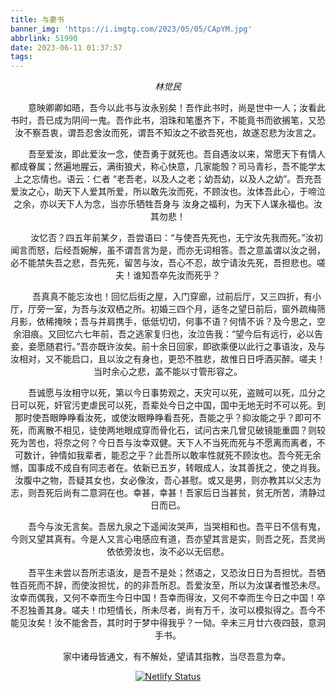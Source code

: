 ```yaml
---
title: 与妻书
banner_img: 'https://i.imgtg.com/2023/05/05/CApYM.jpg'
abbrlink: 51990
date: 2023-06-11 01:37:57
tags:
---
```


*<center> 林觉民*


&emsp;&emsp;意映卿卿如晤，吾今以此书与汝永别矣！吾作此书时，尚是世中一人；汝看此书时，吾已成为阴间一鬼。吾作此书，泪珠和笔墨齐下，不能竟书而欲搁笔，又恐汝不察吾衷，谓吾忍舍汝而死，谓吾不知汝之不欲吾死也，故遂忍悲为汝言之。

&emsp;&emsp;吾至爱汝，即此爱汝一念，使吾勇于就死也。吾自遇汝以来，常愿天下有情人都成眷属；然遍地腥云，满街狼犬，称心快意，几家能彀？司马青衫，吾不能学太上之忘情也。语云：仁者 “老吾老，以及人之老；幼吾幼，以及人之幼”。吾充吾爱汝之心，助天下人爱其所爱，所以敢先汝而死，不顾汝也。汝体吾此心，于啼泣之余，亦以天下人为念，当亦乐牺牲吾身与 汝身之福利，为天下人谋永福也。汝其勿悲！

&emsp;&emsp;汝忆否？四五年前某夕，吾尝语曰：“与使吾先死也，无宁汝先我而死。”汝初闻言而怒，后经吾婉解，虽不谓吾言为是，而亦无词相答。吾之意盖谓以汝之弱，必不能禁失吾之悲，吾先死，留苦与汝，吾心不忍，故宁请汝先死，吾担悲也。嗟夫！谁知吾卒先汝而死乎？

&emsp;&emsp;吾真真不能忘汝也！回忆后街之屋，入门穿廊，过前后厅，又三四折，有小厅，厅旁一室，为吾与汝双栖之所。初婚三四个月，适冬之望日前后，窗外疏梅筛月影，依稀掩映；吾与并肩携手，低低切切，何事不语？何情不诉？及今思之，空余泪痕。又回忆六七年前，吾之逃家复归也，汝泣告我：“望今后有远行，必以告妾，妾愿随君行。”吾亦既许汝矣。前十余日回家，即欲乘便以此行之事语汝，及与汝相对，又不能启口，且以汝之有身也，更恐不胜悲，故惟日日呼酒买醉。嗟夫！当时余心之悲，盖不能以寸管形容之。

&emsp;&emsp;吾诚愿与汝相守以死，第以今日事势观之，天灾可以死，盗贼可以死，瓜分之日可以死，奸官污吏虐民可以死，吾辈处今日之中国，国中无地无时不可以死。到那时使吾眼睁睁看汝死，或使汝眼睁睁看吾死，吾能之乎？抑汝能之乎？即可不死，而离散不相见，徒使两地眼成穿而骨化石，试问古来几曾见破镜能重圆？则较死为苦也，将奈之何？今日吾与汝幸双健。天下人不当死而死与不愿离而离者，不可数计，钟情如我辈者，能忍之乎？此吾所以敢率性就死不顾汝也。吾今死无余憾，国事成不成自有同志者在。依新已五岁，转眼成人，汝其善抚之，使之肖我。汝腹中之物，吾疑其女也，女必像汝，吾心甚慰。或又是男，则亦教其以父志为志，则吾死后尚有二意洞在也。幸甚，幸甚！吾家后日当甚贫，贫无所苦，清静过日而已。

&emsp;&emsp;吾今与汝无言矣。吾居九泉之下遥闻汝哭声，当哭相和也。吾平日不信有鬼，今则又望其真有。今是人又言心电感应有道，吾亦望其言是实，则吾之死，吾灵尚依依旁汝也，汝不必以无侣悲。

&emsp;&emsp;吾平生未尝以吾所志语汝，是吾不是处；然语之，又恐汝日日为吾担忧。吾牺牲百死而不辞，而使汝担忧，的的非吾所忍。吾爱汝至，所以为汝谋者惟恐未尽。汝幸而偶我，又何不幸而生今日中国！吾幸而得汝，又何不幸而生今日之中国！卒不忍独善其身。嗟夫！巾短情长，所未尽者，尚有万千，汝可以模拟得之。吾今不能见汝矣！汝不能舍吾，其时时于梦中得我乎？一恸。辛未三月廿六夜四鼓，意洞手书。

&emsp;&emsp;家中诸母皆通文，有不解处，望请其指教，当尽吾意为幸。


[![Netlify Status](https://api.netlify.com/api/v1/badges/b4aac7a8-7d1f-450e-9973-6f8f20bad67d/deploy-status)](https://app.netlify.com/sites/yayami/deploys)
